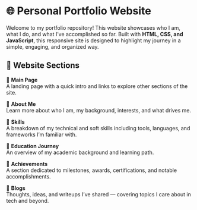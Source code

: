 # 🌐 Personal Portfolio Website

Welcome to my portfolio repository! This website showcases who I am, what I do, and what I’ve accomplished so far. Built with **HTML, CSS, and JavaScript**, this responsive site is designed to highlight my journey in a simple, engaging, and organized way.

## 📁 Website Sections

🔹 **Main Page**  
A landing page with a quick intro and links to explore other sections of the site.

🔹 **About Me**  
Learn more about who I am, my background, interests, and what drives me.

🔹 **Skills**  
A breakdown of my technical and soft skills including tools, languages, and frameworks I’m familiar with.

🔹 **Education Journey**  
An overview of my academic background and learning path.

🔹 **Achievements**  
A section dedicated to milestones, awards, certifications, and notable accomplishments.

🔹 **Blogs**  
Thoughts, ideas, and writeups I’ve shared — covering topics I care about in tech and beyond.
